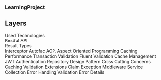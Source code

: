 ### LearningProject
## Layers
Used Technologies  
Restful API  
Result Types  
Interceptor
Autofac
AOP, Aspect Oriented Programming
Caching
Performance
Transaction
Validation
Fluent Validation
Cache Management
JWT Authentication
Repository Design Pattern
Cross Cutting Concerns
Caching
Validation
Extensions
Claim
Exception Middleware
Service Collection
Error Handling
Validation Error Details
